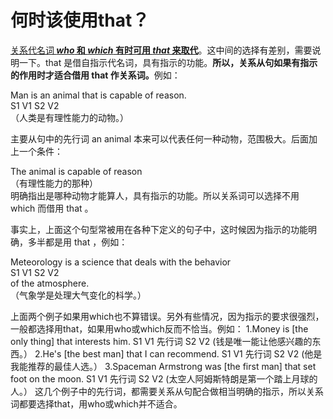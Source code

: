 # 何时该使用that？

<u>关系代名词<b> <em>who</em> 和 <em>which</em> 有时可用 <em>that</em> 来取代</b></u>。这中间的选择有差别，需要说明一下。that 是借自指示代名词，具有指示的功能。<b>所以，关系从句如果有**指示的作用**时才适合**借用 that 作关系词**。</b>例如：  
>  
Man is an animal that is capable of reason.  
S1 V1 S2 V2  
（人类是有理性能力的动物。）  

主要从句中的先行词 an animal 本来可以代表任何一种动物，范围极大。后面加上一个条件：  
>  
The animal is capable of reason   
（有理性能力的那种）  
明确指出是哪种动物才能算人，具有指示的功能。所以关系词可以选择不用 which 而借用 that 。  

事实上，上面这个句型常被用在各种下定义的句子中，这时候因为指示的功能明确，多半都是用 that ，例如：  
>  
Meteorology is a science that deals with the behavior  
S1 V1 S2 V2  
of the atmosphere.  
（气象学是处理大气变化的枓学。）  

上面两个例子如果用which也不算错误。另外有些情况，因为指示的要求很强烈，一般都选择用that，如果用who或which反而不恰当。例如：
1.Money is [the only thing] that interests him.
S1 V1 先行词 S2 V2
(钱是唯一能让他感兴趣的东西。）
2.He's [the best man] that I can recommend.
S1 V1 先行词 S2 V2
(他是我能推荐的最佳人选。）
3.Spaceman Armstrong was [the first man] that set foot on the moon.
S1 V1 先行词 S2 V2
(太空人阿姆斯特朗是第一个踏上月球的人。）
这几个例子中的先行词，都需要关系从句配合做相当明确的指示，所以关系词都要选择that，用who或which并不适合。